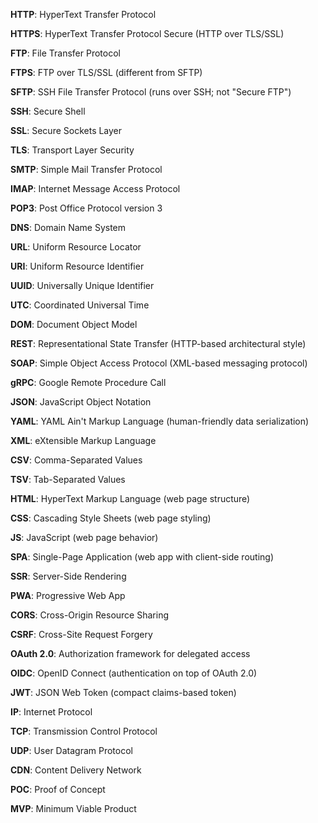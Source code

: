 
**HTTP**: HyperText Transfer Protocol

**HTTPS**: HyperText Transfer Protocol Secure (HTTP over TLS/SSL)

**FTP**: File Transfer Protocol

**FTPS**: FTP over TLS/SSL (different from SFTP)

**SFTP**: SSH File Transfer Protocol (runs over SSH; not "Secure FTP")

**SSH**: Secure Shell

**SSL**: Secure Sockets Layer

**TLS**: Transport Layer Security

**SMTP**: Simple Mail Transfer Protocol

**IMAP**: Internet Message Access Protocol

**POP3**: Post Office Protocol version 3

**DNS**: Domain Name System

**URL**: Uniform Resource Locator

**URI**: Uniform Resource Identifier

**UUID**: Universally Unique Identifier

**UTC**: Coordinated Universal Time

**DOM**: Document Object Model

**REST**: Representational State Transfer (HTTP-based architectural style)

**SOAP**: Simple Object Access Protocol (XML-based messaging protocol)

**gRPC**: Google Remote Procedure Call

**JSON**: JavaScript Object Notation

**YAML**: YAML Ain't Markup Language (human-friendly data serialization)

**XML**: eXtensible Markup Language

**CSV**: Comma-Separated Values

**TSV**: Tab-Separated Values

**HTML**: HyperText Markup Language (web page structure)

**CSS**: Cascading Style Sheets (web page styling)

**JS**: JavaScript (web page behavior)

**SPA**: Single-Page Application (web app with client-side routing)

**SSR**: Server-Side Rendering

**PWA**: Progressive Web App

**CORS**: Cross-Origin Resource Sharing

**CSRF**: Cross-Site Request Forgery

**OAuth 2.0**: Authorization framework for delegated access

**OIDC**: OpenID Connect (authentication on top of OAuth 2.0)

**JWT**: JSON Web Token (compact claims-based token)

**IP**: Internet Protocol

**TCP**: Transmission Control Protocol

**UDP**: User Datagram Protocol

**CDN**: Content Delivery Network

**POC**: Proof of Concept

**MVP**: Minimum Viable Product